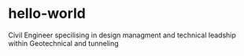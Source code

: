 # hello-world
Civil Engineer specilising in design managment and technical leadship within Geotechnical and tunneling 
